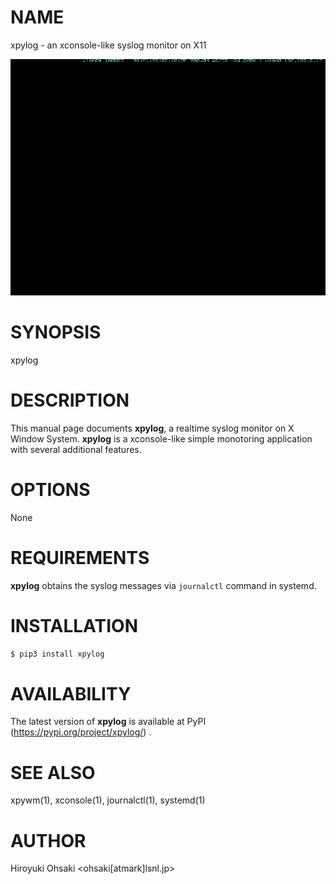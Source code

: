 # NAME

xpylog - an xconsole-like syslog monitor on X11

![screenshot](https://raw.githubusercontent.com/h-ohsaki/xpylog/master/screenshot/xpylog.gif)

# SYNOPSIS

xpylog

# DESCRIPTION

This manual page documents **xpylog**, a realtime syslog monitor on X Window
System.  **xpylog** is a xconsole-like simple monotoring application with
several additional features.

# OPTIONS

None

# REQUIREMENTS

**xpylog** obtains the syslog messages via `journalctl` command in systemd.

# INSTALLATION

```sh
$ pip3 install xpylog
```

# AVAILABILITY

The latest version of **xpylog** is available at PyPI
(https://pypi.org/project/xpylog/) .

# SEE ALSO

xpywm(1), xconsole(1), journalctl(1), systemd(1)

# AUTHOR

Hiroyuki Ohsaki <ohsaki[atmark]lsnl.jp>
